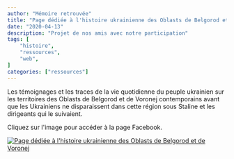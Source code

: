 ```yaml
---
author: "Mémoire retrouvée"
title: "Page dédiée à l'histoire ukrainienne des Oblasts de Belgorod et de Voronej🔗"
date: "2020-04-13"
description: "Projet de nos amis avec notre participation"
tags: [
    "histoire",
    "ressources",
    "web",
]
categories: ["ressources"]
---
```


Les témoignages et les traces de la vie quotidienne du peuple ukrainien sur les territoires des Oblasts de Belgorod et de Voronej contemporains avant que les Ukrainiens ne disparaissent dans cette région sous Staline et les dirigeants qui le suivaient.

Cliquez sur l'image pour accéder à la page Facebook.

[![Page dédiée à l'histoire ukrainienne des Oblasts de Belgorod et de Voronej](/fichiers/fbukraine.png)](https://www.facebook.com/ukrainesloboda)
